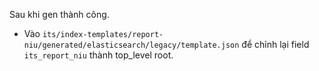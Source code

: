 Sau khi gen thành công.
- Vào `its/index-templates/report-niu/generated/elasticsearch/legacy/template.json` để chỉnh lại field `its_report_niu` thành top_level root.